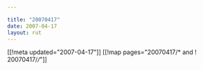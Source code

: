 ```yaml
---

title: "20070417"
date: 2007-04-17
layout: rut
---
```


[[!meta updated="2007-04-17"]]
[[!map pages="20070417/* and ! 20070417/*/*"]]
